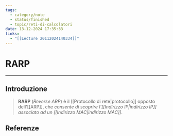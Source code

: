 ```yaml
---
tags:
  - category/note
  - status/finished
  - topic/reti-di-calcolatori
date: 13-12-2024 17:35:33
links:
  - "[[Lecture 20112024140334]]"
---
```

# RARP
---
## Introduzione
> **RARP** (_Reverse ARP_) è il [[Protocollo di rete|protocollo]] opposto dell'[[ARP]], che _consente di scoprire l'[[Indirizzo IP|indirizzo IP]] associato ad un [[Indirizzo MAC|indirizzo MAC]]_.

## Referenze